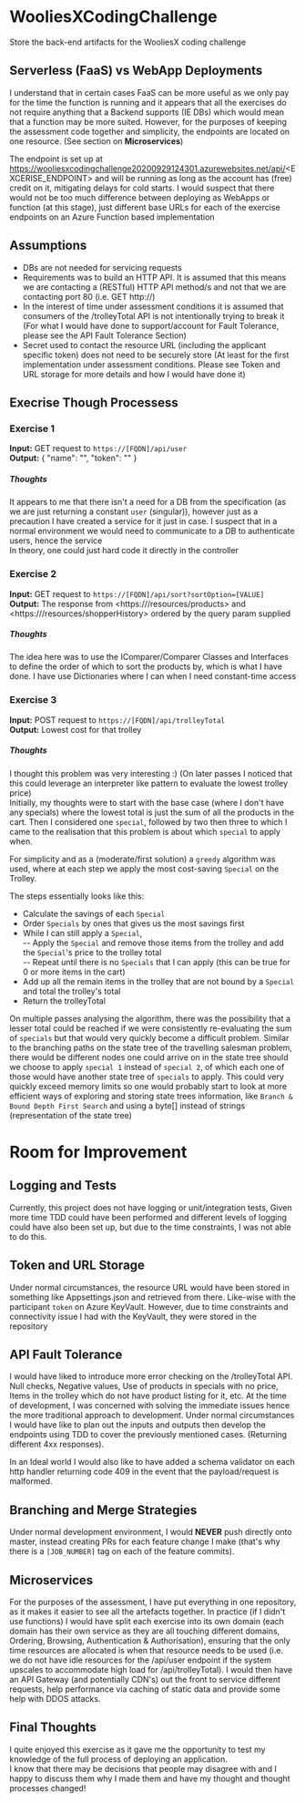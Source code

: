 # WooliesXCodingChallenge
Store the back-end artifacts for the WooliesX coding challenge

## Serverless (FaaS) vs WebApp Deployments
I understand that in certain cases FaaS can be more useful as we only pay for the time the function is running and it appears that all the exercises do not require anything that a Backend supports (IE DBs) which would mean that a function may be more suited. However, for the purposes of keeping the assessment code together and simplicity, the endpoints are located on one resource. (See section on **Microservices**)

The endpoint is set up at https://wooliesxcodingchallenge20200929124301.azurewebsites.net/api/<EXCERISE_ENDPOINT> and will be running as long as the account has (free) credit on it, mitigating delays for cold starts. I would suspect that there would not be too much difference between deploying as WebApps or function (at this stage), just different base URLs for each of the exercise endpoints on an Azure Function based implementation

## Assumptions
- DBs are not needed for servicing requests
- Requirements was to build an HTTP API. It is assumed that this means we are contacting a (RESTful) HTTP API method/s and not that we are contacting port 80 (i.e. GET http://)
- In the interest of time under assessment conditions it is assumed that consumers of the /trolleyTotal API is not intentionally trying to break it (For what I would have done to support/account for Fault Tolerance, please see the API Fault Tolerance Section)
- Secret used to contact the resource URL (including the applicant specific token) does not need to be securely store (At least for the first implementation under assessment conditions. Please see Token and URL storage for more details and how I would have done it)


## Execrise Though Processess
### Exercise 1
**Input:** GET request to `https://[FQDN]/api/user`\
**Output:** { "name": "<NAME>", "token": "<TOKEN>" }

##### Thoughts
It appears to me that there isn't a need for a DB from the specification (as we are just returning a constant `user` (singular)), however just as a precaution I have created a service for it just in case. I suspect that in a normal environment we would need to communicate to a DB to authenticate users, hence the service\
In theory, one could just hard code it directly in the controller

### Exercise 2
**Input:** GET request to `https://[FQDN]/api/sort?sortOption=[VALUE]`\
**Output:** The response from <https://<FQDN>/resources/products> and <https://<FQDN>/resources/shopperHistory> ordered by the query param supplied
  
##### Thoughts
The idea here was to use the IComparer/Comparer Classes and Interfaces to define the order of which to sort the products by, which is what I have done.
I have use Dictionaries where I can when I need constant-time access

### Exercise 3
**Input:** POST request to `https://[FQDN]/api/trolleyTotal`\
**Output:** Lowest cost for that trolley
  
##### Thoughts
I thought this problem was very interesting :) (On later passes I noticed that this could leverage an interpreter like pattern to evaluate the lowest trolley price)\
Initially, my thoughts were to start with the base case (where I don't have any specials) where the lowest total is just the sum of all the products in the cart. Then I considered one `special`, followed by two then three to which I came to the realisation that this problem is about which `special` to apply when.

For simplicity and as a (moderate/first solution) a `greedy` algorithm was used, where at each step we apply the most cost-saving `Special` on the Trolley. 

The steps essentially looks like this:
- Calculate the savings of each `Special`
- Order `Specials` by ones that gives us the most savings first
- While I can still apply a `Special`, \
-- Apply the `Special` and remove those items from the trolley and add the `Special`'s price to the trolley total\
-- Repeat until there is no `Specials` that I can apply (this can be true for 0 or more items in the cart)
- Add up all the remain items in the trolley that are not bound by a `Special` and total the trolley's total
- Return the trolleyTotal

On multiple passes analysing the algorithm, there was the possibility that a lesser total could be reached if we were consistently re-evaluating the sum of `specials` but that would very quickly become a difficult problem. Similar to the branching paths on the state tree of the travelling salesman problem, there would be different nodes one could arrive on in the state tree should we choose to apply `special 1` instead of `special 2`, of which each one of those would have another state tree of `specials` to apply. This could very quickly exceed memory limits so one would probably start to look at more efficient ways of exploring and storing state trees information, like `Branch & Bound Depth First Search` and using a byte[] instead of strings (representation of the state tree)

# Room for Improvement
## Logging and Tests
Currently, this project does not have logging or unit/integration tests, Given more time TDD could have been performed and different levels of logging could have also been set up, but due to the time constraints, I was not able to do this.

## Token and URL Storage
Under normal circumstances, the resource URL would have been stored in something like Appsettings.json and retrieved from there. Like-wise with the participant `token` on Azure KeyVault. However, due to time constraints and connectivity issue I had with the KeyVault, they were stored in the repository

## API Fault Tolerance
I would have liked to introduce more error checking on the /trolleyTotal API. Null checks, Negative values, Use of products in specials with no price, Items in the trolley which do not have product listing for it, etc. At the time of development, I was concerned with solving the immediate issues hence the more traditional approach to development. Under normal circumstances I would have like to plan out the inputs and outputs then develop the endpoints using TDD to cover the previously mentioned cases. (Returning different 4xx responses).

In an Ideal world I would also like to have added a schema validator on each http handler returning code 409 in the event that the payload/request is malformed.

## Branching and Merge Strategies
Under normal development environment, I would **NEVER** push directly onto master, instead creating PRs for each feature change I make (that's why there is a `[JOB_NUMBER]` tag on each of the feature commits).

## Microservices
For the purposes of the assessment, I have put everything in one repository, as it makes it easier to see all the artefacts together. In practice (if I didn't use functions) I would have split each exercise into its own domain (each domain has their own service as they are all touching different domains, Ordering, Browsing, Authentication & Authorisation), ensuring that the only time resources are allocated is when that resource needs to be used (i.e. we do not have idle resources for the /api/user endpoint if the system upscales to accommodate high load for /api/trolleyTotal). I would then have an API Gateway (and potentially CDN's) out the front to service different requests, help performance via caching of static data and provide some help with DDOS attacks.

## Final Thoughts
I quite enjoyed this exercise as it gave me the opportunity to test my knowledge of the full process of deploying an application.\
I know that there may be decisions that people may disagree with and I happy to discuss them why I made them and have my thought and thought processes changed!
